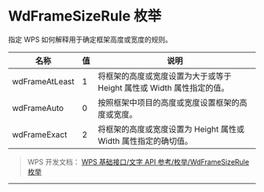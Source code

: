 # WdFrameSizeRule 枚举

指定 WPS 如何解释用于确定框架高度或宽度的规则。

| 名称           | 值  | 说明                                                                  |
|----------------|-----|-----------------------------------------------------------------------|
| wdFrameAtLeast | 1   | 将框架的高度或宽度设置为大于或等于 Height 属性或 Width 属性指定的值。 |
| wdFrameAuto    | 0   | 按照框架中项目的高度或宽度设置框架的高度或宽度。                      |
| wdFrameExact   | 2   | 将框架的高度或宽度设置为 Height 属性或 Width 属性指定的确切值。       |

> WPS 开发文档： [WPS 基础接口/文字 API 参考/枚举/WdFrameSizeRule 枚举](https://qn.cache.wpscdn.cn/encs/doc/office_v19/topics/WPS%20%E5%9F%BA%E7%A1%80%E6%8E%A5%E5%8F%A3/%E6%96%87%E5%AD%97%20API%20%E5%8F%82%E8%80%83/%E6%9E%9A%E4%B8%BE/WdFrameSizeRule%20%E6%9E%9A%E4%B8%BE.html)

------------------------------------------------------------------------
